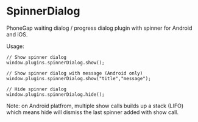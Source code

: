 SpinnerDialog
=============

PhoneGap waiting dialog / progress dialog plugin with spinner for Android and iOS.

Usage:

    // Show spinner dialog
    window.plugins.spinnerDialog.show();
    
    // Show spinner dialog with message (Android only)
    window.plugins.spinnerDialog.show("title","message");
    
    // Hide spinner dialog
    window.plugins.spinnerDialog.hide();
    
Note: on Android platfrom, multiple show calls builds up a stack (LIFO) which means hide will dismiss the last spinner added with show call. 
